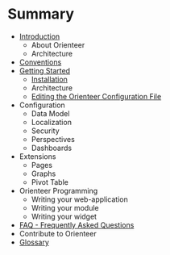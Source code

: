 # Summary

* [Introduction](README.md)
   * About Orienteer
   * Architecture
* [Conventions](conventions.md)
* [Getting Started](getting_started.md)
   * [Installation](installation.md)
   * Architecture
   * [Editing the Orienteer Configuration File](editing_the_orienteer_configuration_file.md)
* Configuration
   * Data Model
   * Localization
   * Security
   * Perspectives
   * Dashboards
* Extensions
   * Pages
   * Graphs
   * Pivot Table
* Orienteer Programming
   * Writing your web-application
   * Writing your module
   * Writing your widget
* [FAQ - Frequently Asked Questions](faq.md)
* Contribute to Orienteer
* [Glossary](GLOSSARY.md)

